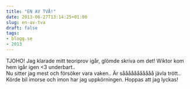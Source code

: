```yaml
---
title: "EN AV TVÅ!"
date: 2013-06-27T13:14:25+01:00
slug: en-av-tva
draft: false
tags:
- blogg.se
- 2013
---
```

TJOHO! Jag klarade mitt teoriprov igår, glömde skriva om det! Wiktor kom hem igår igen <3 underbart..  
Nu sitter jag mest och försöker vara vaken.. Är sååååååååååå jävla trött.. Körde bil imorse och imon har jag uppkörningen. Hoppas att jag lyckas!